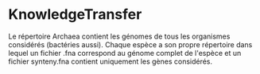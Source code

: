# KnowledgeTransfer

Le répertoire Archaea contient les génomes de tous les organismes considérés (bactéries aussi). 
Chaque espèce a son propre répertoire dans lequel un fichier .fna correspond au génome complet de l'espèce et un fichier synteny.fna contient uniquement les gènes considérés. 
